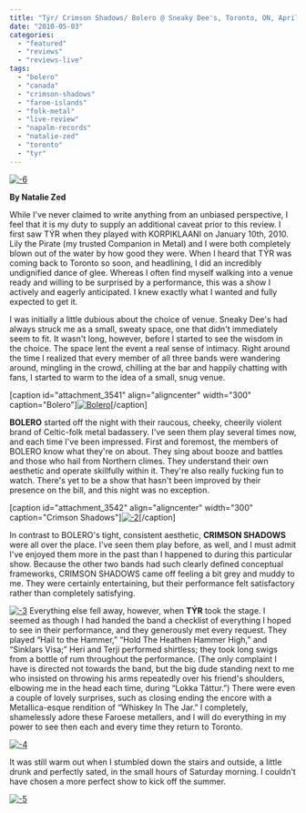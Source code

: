 ```yaml
---
title: "Týr/ Crimson Shadows/ Bolero @ Sneaky Dee's, Toronto, ON, April 30, 2010"
date: "2010-05-03"
categories: 
  - "featured"
  - "reviews"
  - "reviews-live"
tags: 
  - "bolero"
  - "canada"
  - "crimson-shadows"
  - "faroe-islands"
  - "folk-metal"
  - "live-review"
  - "napalm-records"
  - "natalie-zed"
  - "toronto"
  - "tyr"
---
```


[![-6](http://www.hellbound.ca/wp-content/uploads/2010/05/6-225x300.jpg "-6")](http://www.hellbound.ca/wp-content/uploads/2010/05/6.jpg)

**By Natalie Zed**

While I've never claimed to write anything from an unbiased perspective, I feel that it is my duty to supply an additional caveat prior to this review. I first saw TÝR when they played with KORPIKLAANI on January 10th, 2010. Lily the Pirate (my trusted Companion in Metal) and I were both completely blown out of the water by how good they were. When I heard that TÝR was coming back to Toronto so soon, and headlining, I did an incredibly undignified dance of glee. Whereas I often find myself walking into a venue ready and willing to be surprised by a performance, this was a show I actively and eagerly anticipated. I knew exactly what I wanted and fully expected to get it.

I was initially a little dubious about the choice of venue. Sneaky Dee's had always struck me as a small, sweaty space, one that didn't immediately seem to fit. It wasn't long, however, before I started to see the wisdom in the choice. The space lent the event a real sense of intimacy. Right around the time I realized that every member of all three bands were wandering around, mingling in the crowd, chilling at the bar and happily chatting with fans, I started to warm to the idea of a small, snug venue.

\[caption id="attachment\_3541" align="aligncenter" width="300" caption="Bolero"\][![Bolero](http://www.hellbound.ca/wp-content/uploads/2010/05/1-300x225.jpg "-1")](http://www.hellbound.ca/wp-content/uploads/2010/05/1.jpg)\[/caption\]

**BOLERO** started off the night with their raucous, cheeky, cheerily violent brand of Celtic-folk metal badassery. I've seen them play several times now, and each time I've been impressed. First and foremost, the members of BOLERO know what they're on about. They sing about booze and battles and those who hail from Northern climes. They understand their own aesthetic and operate skillfully within it. They're also really fucking fun to watch. There's yet to be a show that hasn't been improved by their presence on the bill, and this night was no exception.

\[caption id="attachment\_3542" align="aligncenter" width="300" caption="Crimson Shadows"\][![-2](http://www.hellbound.ca/wp-content/uploads/2010/05/2-300x225.jpg "-2")](http://www.hellbound.ca/wp-content/uploads/2010/05/2.jpg)\[/caption\]

In contrast to BOLERO's tight, consistent aesthetic, **CRIMSON SHADOWS** were all over the place. I've seen them play before, as well, and I must admit I've enjoyed them more in the past than I happened to during this particular show. Because the other two bands had such clearly defined conceptual frameworks, CRIMSON SHADOWS came off feeling a bit grey and muddy to me. They were certainly entertaining, but their performance felt satisfactory rather than completely satisfying.

[![-3](http://www.hellbound.ca/wp-content/uploads/2010/05/3-300x225.jpg "-3")](http://www.hellbound.ca/wp-content/uploads/2010/05/3.jpg) Everything else fell away, however, when **TÝR** took the stage. I seemed as though I had handed the band a checklist of everything I hoped to see in their performance, and they generously met every request. They played “Hail to the Hammer,” “Hold The Heathen Hammer High,” and “Sinklars Visa;” Heri and Terji performed shirtless; they took long swigs from a bottle of rum throughout the performance. (The only complaint I have is directed not towards the band, but the big dude standing next to me who insisted on throwing his arms repeatedly over his friend's shoulders, elbowing me in the head each time, during “Lokka Táttur.”) There were even a couple of lovely surprises, such as closing ending the encore with a Metallica-esque rendition of “Whiskey In The Jar.” I completely, shamelessly adore these Faroese metallers, and I will do everything in my power to see then each and every time they return to Toronto.

[![-4](http://www.hellbound.ca/wp-content/uploads/2010/05/4-225x300.jpg "-4")](http://www.hellbound.ca/wp-content/uploads/2010/05/4.jpg)

It was still warm out when I stumbled down the stairs and outside, a little drunk and perfectly sated, in the small hours of Saturday morning. I couldn't have chosen a more perfect show to kick off the summer.

[![-5](http://www.hellbound.ca/wp-content/uploads/2010/05/5-225x300.jpg "-5")](http://www.hellbound.ca/wp-content/uploads/2010/05/5.jpg)

